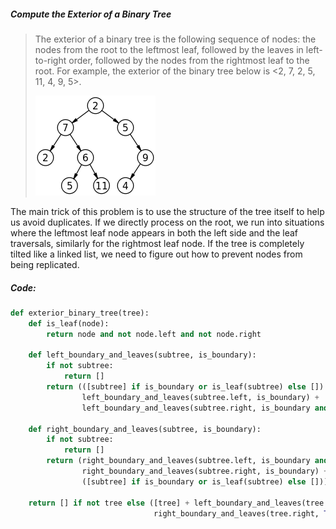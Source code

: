 ##### Compute the Exterior of a Binary Tree

> The exterior of a binary tree is the following sequence of nodes: the nodes from the root to the leftmost leaf, followed by the leaves in left-to-right order, followed by the nodes from the rightmost leaf to the root. For example, the exterior of the binary tree below is &lt;2, 7, 2, 5, 11, 4, 9, 5&gt;.
>
> ![](/assets/binary_tree.png)

The main trick of this problem is to use the structure of the tree itself to help us avoid duplicates. If we directly process on the root, we run into situations where the leftmost leaf node appears in both the left side and the leaf traversals, similarly for the rightmost leaf node. If the tree is completely tilted like a linked list, we need to figure out how to prevent nodes from being replicated. 

##### Code:

```py
def exterior_binary_tree(tree):
    def is_leaf(node):
        return node and not node.left and not node.right

    def left_boundary_and_leaves(subtree, is_boundary):
        if not subtree:
            return []
        return (([subtree] if is_boundary or is_leaf(subtree) else []) +
                left_boundary_and_leaves(subtree.left, is_boundary) +
                left_boundary_and_leaves(subtree.right, is_boundary and not subtree.left))

    def right_boundary_and_leaves(subtree, is_boundary):
        if not subtree:
            return []
        return (right_boundary_and_leaves(subtree.left, is_boundary and not subtree.right) +
                right_boundary_and_leaves(subtree.right, is_boundary) +
                ([subtree] if is_boundary or is_leaf(subtree) else []))

    return [] if not tree else ([tree] + left_boundary_and_leaves(tree.left, True) + 
                                right_boundary_and_leaves(tree.right, True))
```



